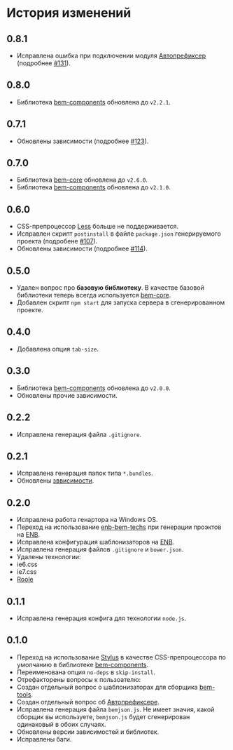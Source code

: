 История изменений
==================

0.8.1
-----

* Исправлена ошибка при подключении модуля [Автопрефиксер](https://github.com/postcss/autoprefixer) (подробнее [#131]).

0.8.0
-----

* Библиотека [bem-components](http://bem.info/libs/bem-components/) обновлена до `v2.2.1`.

0.7.1
-----

* Обновлены зависимости (подробнее [#123]).

0.7.0
-----

* Библиотека [bem-core](http://bem.info/libs/bem-core/) обновлена до `v2.6.0`.
* Библиотека [bem-components](http://bem.info/libs/bem-components/) обновлена до `v2.1.0`.

0.6.0
-----

* CSS-препроцессор [Less](https://github.com/less/less.js) больше не поддерживается.
* Исправлен скрипт `postinstall` в файле `package.json` генерируемого проекта (подробене [#107]).
* Обновлены зависимости (подробнее [#114]).

0.5.0
-----

* Удален вопрос про **базовую библиотеку**. В качестве базовой библиотеки теперь всегда используется [bem-core](http://ru.bem.info/libs/bem-core/current/).
* Добавлен скрипт `npm start` для запуска сервера в сгенерированном проекте.

0.4.0
-----

* Добавлена опция `tab-size`.

0.3.0
-----

* Библиотека [bem-components](http://ru.bem.info/libs/bem-components/current/) обновлена до `v2.0.0`.
* Обновлены прочие зависимости.

0.2.2
-----

* Исправлена генерация файла `.gitignore`.

0.2.1
-----

* Исправлена генерация папок типа `*.bundles`.
* Обновлены [зввисимости](https://github.com/bem/generator-bem-stub/commit/7113c13541c36ed510f259a5767747c12ef85624).

0.2.0
-----

* Исправлена работа генартора на Windows OS.
* Переход на использование [enb-bem-techs](http://ru.bem.info/tools/bem/enb-bem-techs/) при генерации проэктов на [ENB](https://github.com/enb-make/enb).
* Исправлена конфигурация шаблонизаторов на [ENB](https://github.com/enb-make/enb).
* Исправлена генерация файлов `.gitignore` и `bower.json`.
* Удалены технологии:
 * ie6.css
 * ie7.css
 * [Roole](https://github.com/curvedmark/roole)

0.1.1
-----

* Исправлена генерация конфига для технологии `node.js`.

0.1.0
-----

* Переход на использование [Stylus](https://github.com/LearnBoost/stylus) в качестве CSS-препроцессора по умолчанию в библиотеке [bem-components](http://ru.bem.info/libs/bem-components/current/).
* Переименована опция `no-deps` в `skip-install`.
* Отрефакторены вопросы к пользоателю:
 * Создан отдельный вопрос о шаблонизаторах для сборщика [bem-tools](http://ru.bem.info/tools/bem/bem-tools/).
 * Создан отдельный вопрос об [Автопрефиксере](https://github.com/postcss/autoprefixer).
* Исправлена генерация файла `bemjson.js`. Не имеет значия, какой сборщик вы используете, `bemjson.js` будет сгенерирован одинаковый в обоих случаях.
* Обновлены версии зависимостей и библиотек.
* Исправлены баги.

[#131]: https://github.com/bem/generator-bem-stub/issues/131
[#107]: https://github.com/bem/generator-bem-stub/issues/107
[#114]: https://github.com/bem/generator-bem-stub/pull/114/files
[#123]: https://github.com/bem/generator-bem-stub/pull/123/files
